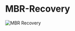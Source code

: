 # MBR-Recovery
  ![MBR Recovery](https://github.com/frizik1337/MBR-Recovery/assets/124034286/fcbdc58c-8a75-4879-8ba7-ef6911bbf3b4)

